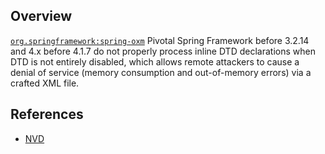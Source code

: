 ## Overview
[`org.springframework:spring-oxm`](http://search.maven.org/#search%7Cga%7C1%7Ca%3A%22spring-oxm%22)
Pivotal Spring Framework before 3.2.14 and 4.x before 4.1.7 do not properly process inline DTD declarations when DTD is not entirely disabled, which allows remote attackers to cause a denial of service (memory consumption and out-of-memory errors) via a crafted XML file.

## References
- [NVD](https://web.nvd.nist.gov/view/vuln/detail?vulnId=CVE-2015-3192)